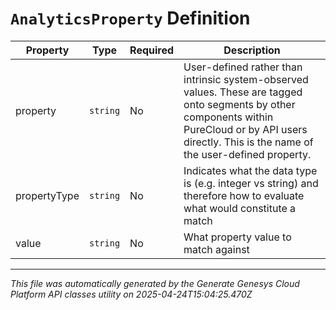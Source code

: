 # `AnalyticsProperty` Definition

| Property | Type | Required | Description |
|----------|------|----------|-------------|
| property | `string` | No | User-defined rather than intrinsic system-observed values. These are tagged onto segments by other components within PureCloud or by API users directly.  This is the name of the user-defined property. |
| propertyType | `string` | No | Indicates what the data type is (e.g. integer vs string) and therefore how to evaluate what would constitute a match |
| value | `string` | No | What property value to match against |

---

*This file was automatically generated by the Generate Genesys Cloud Platform API classes utility on 2025-04-24T15:04:25.470Z*